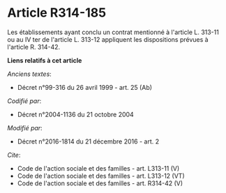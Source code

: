 # Article R314-185

Les établissements ayant conclu un contrat mentionné à l'article L. 313-11 ou au IV ter de l'article L. 313-12 appliquent les
dispositions prévues à l'article R. 314-42.

**Liens relatifs à cet article**

_Anciens textes_:

  - Décret n°99-316 du 26 avril 1999 - art. 25 (Ab)

_Codifié par_:

  - Décret n°2004-1136 du 21 octobre 2004

_Modifié par_:

  - Décret n°2016-1814 du 21 décembre 2016 - art. 2

_Cite_:

  - Code de l'action sociale et des familles - art. L313-11 (V)
  - Code de l'action sociale et des familles - art. L313-12 (VT)
  - Code de l'action sociale et des familles - art. R314-42 (V)
